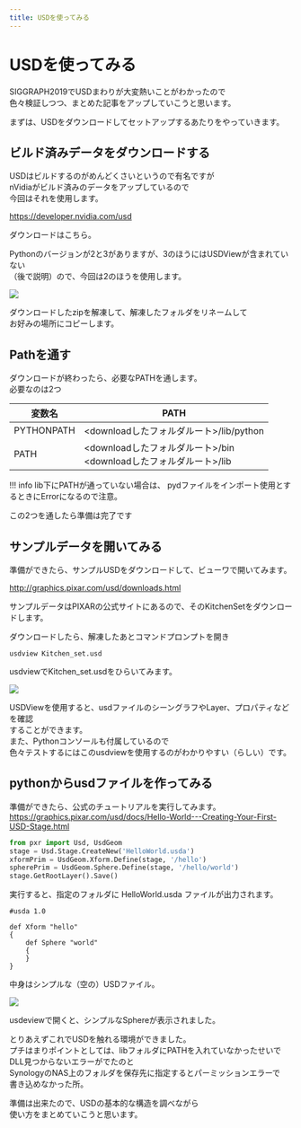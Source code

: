 ```yaml
---
title: USDを使ってみる
---
```

# USDを使ってみる

SIGGRAPH2019でUSDまわりが大変熱いことがわかったので  
色々検証しつつ、まとめた記事をアップしていこうと思います。  
  
まずは、USDをダウンロードしてセットアップするあたりをやっていきます。  
  
## ビルド済みデータをダウンロードする

USDはビルドするのがめんどくさいというので有名ですが  
nVidiaがビルド済みのデータをアップしているので  
今回はそれを使用します。  
  
https://developer.nvidia.com/usd  
  
ダウンロードはこちら。  
  
Pythonのバージョンが2と3がありますが、3のほうにはUSDViewが含まれていない  
（後で説明）ので、今回は2のほうを使用します。  
  
![](https://gyazo.com/e8b0f432726a6d442d45c38bcae9a2a1.png)

ダウンロードしたzipを解凍して、解凍したフォルダをリネームして  
お好みの場所にコピーします。  

## Pathを通す

ダウンロードが終わったら、必要なPATHを通します。  
必要なのは2つ

|変数名|PATH|
|--|--|
|PYTHONPATH|<downloadしたフォルダルート>/lib/python|
|PATH|<downloadしたフォルダルート>/bin <br> <downloadしたフォルダルート>/lib|

!!! info 
    lib下にPATHが通っていない場合は、
    pydファイルをインポート使用とするときにErrorになるので注意。

この2つを通したら準備は完了です

## サンプルデータを開いてみる

準備ができたら、サンプルUSDをダウンロードして、ビューワで開いてみます。  
  
http://graphics.pixar.com/usd/downloads.html  
  
サンプルデータはPIXARの公式サイトにあるので、そのKitchenSetをダウンロードします。  
  
ダウンロードしたら、解凍したあとコマンドプロンプトを開き  
```batch
usdview Kitchen_set.usd
```
usdviewでKitchen_set.usdをひらいてみます。  
  
![](https://gyazo.com/85f886a67bcafe10082f3e1e178848eb.png)

USDViewを使用すると、usdファイルのシーングラフやLayer、プロパティなどを確認  
することができます。  
また、Pythonコンソールも付属しているので  
色々テストするにはこのusdviewを使用するのがわかりやすい（らしい）です。  
  
## pythonからusdファイルを作ってみる

準備ができたら、公式のチュートリアルを実行してみます。  
https://graphics.pixar.com/usd/docs/Hello-World---Creating-Your-First-USD-Stage.html  

```python
from pxr import Usd, UsdGeom
stage = Usd.Stage.CreateNew('HelloWorld.usda')
xformPrim = UsdGeom.Xform.Define(stage, '/hello')
spherePrim = UsdGeom.Sphere.Define(stage, '/hello/world')
stage.GetRootLayer().Save()
```

実行すると、指定のフォルダに HelloWorld.usda ファイルが出力されます。

```usd
#usda 1.0

def Xform "hello"
{
    def Sphere "world"
    {
    }
}
```
中身はシンプルな（空の）USDファイル。  

![](https://gyazo.com/56dcb8770dbbd7053dd164a261f19fbe.png)

usdeviewで開くと、シンプルなSphereが表示されました。  
  
とりあえずこれでUSDを触れる環境ができました。  
プチはまりポイントとしては、libフォルダにPATHを入れていなかったせいで  
DLL見つからないエラーがでたのと  
SynologyのNAS上のフォルダを保存先に指定するとパーミッションエラーで  
書き込めなかった所。  
  
準備は出来たので、USDの基本的な構造を調べながら  
使い方をまとめていこうと思います。